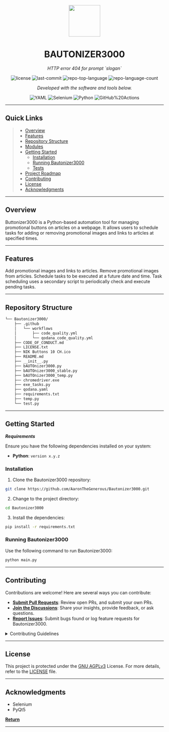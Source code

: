 <p align="center">
  <img src="https://cdn-icons-png.flaticon.com/512/6295/6295417.png" width="100" />
</p>
<p align="center">
    <h1 align="center">BAUTONIZER3000</h1>
</p>
<p align="center">
    <em>HTTP error 404 for prompt `slogan`</em>
</p>
<p align="center">
	<img src="https://img.shields.io/github/license/AaronTheGenerous/Bautonizer3000.git?style=flat&color=0080ff" alt="license">
	<img src="https://img.shields.io/github/last-commit/AaronTheGenerous/Bautonizer3000.git?style=flat&logo=git&logoColor=white&color=0080ff" alt="last-commit">
	<img src="https://img.shields.io/github/languages/top/AaronTheGenerous/Bautonizer3000.git?style=flat&color=0080ff" alt="repo-top-language">
	<img src="https://img.shields.io/github/languages/count/AaronTheGenerous/Bautonizer3000.git?style=flat&color=0080ff" alt="repo-language-count">
<p>
<p align="center">
		<em>Developed with the software and tools below.</em>
</p>
<p align="center">
	<img src="https://img.shields.io/badge/YAML-CB171E.svg?style=flat&logo=YAML&logoColor=white" alt="YAML">
	<img src="https://img.shields.io/badge/Selenium-43B02A.svg?style=flat&logo=Selenium&logoColor=white" alt="Selenium">
	<img src="https://img.shields.io/badge/Python-3776AB.svg?style=flat&logo=Python&logoColor=white" alt="Python">
	<img src="https://img.shields.io/badge/GitHub%20Actions-2088FF.svg?style=flat&logo=GitHub-Actions&logoColor=white" alt="GitHub%20Actions">
</p>
<hr>

##  Quick Links

> - [ Overview](#-overview)
> - [ Features](#-features)
> - [ Repository Structure](#-repository-structure)
> - [ Modules](#-modules)
> - [ Getting Started](#-getting-started)
>   - [ Installation](#-installation)
>   - [ Running Bautonizer3000](#-running-Bautonizer3000)
>   - [ Tests](#-tests)
> - [ Project Roadmap](#-project-roadmap)
> - [ Contributing](#-contributing)
> - [ License](#-license)
> - [ Acknowledgments](#-acknowledgments)

---

##  Overview

Buttonizer3000 is a Python-based automation tool for managing promotional buttons on articles on a webpage. 
It allows users to schedule tasks for adding or removing promotional images and links to articles at specified times.


---

##  Features

Add promotional images and links to articles. Remove promotional images from articles. Schedule tasks to be executed at a future date and time. Task scheduling uses a secondary script to periodically check and execute pending tasks.

---

##  Repository Structure

```sh
└── Bautonizer3000/
    ├── .github
    │   └── workflows
    │       ├── code_quality.yml
    │       └── qodana_code_quality.yml
    ├── CODE_OF_CONDUCT.md
    ├── LICENSE.txt
    ├── NIK Buttons 10 CH.ico
    ├── README.md
    ├── __init__.py
    ├── bAUTOnizer3000.py
    ├── bAUTOnizer3000_stable.py
    ├── bAUTOnizer3000_temp.py
    ├── chromedriver.exe
    ├── exe_tasks.py
    ├── qodana.yaml
    ├── requirements.txt
    ├── temp.py
    └── test.py
```


---

##  Getting Started

***Requirements***

Ensure you have the following dependencies installed on your system:

* **Python**: `version x.y.z`

###  Installation

1. Clone the Bautonizer3000 repository:

```sh
git clone https://github.com/AaronTheGenerous/Bautonizer3000.git
```

2. Change to the project directory:

```sh
cd Bautonizer3000
```

3. Install the dependencies:

```sh
pip install -r requirements.txt
```

###  Running Bautonizer3000

Use the following command to run Bautonizer3000:

```sh
python main.py
```


---

##  Contributing

Contributions are welcome! Here are several ways you can contribute:

- **[Submit Pull Requests](https://github.com/AaronTheGenerous/Bautonizer3000.git/blob/main/CONTRIBUTING.md)**: Review open PRs, and submit your own PRs.
- **[Join the Discussions](https://github.com/AaronTheGenerous/Bautonizer3000.git/discussions)**: Share your insights, provide feedback, or ask questions.
- **[Report Issues](https://github.com/AaronTheGenerous/Bautonizer3000.git/issues)**: Submit bugs found or log feature requests for Bautonizer3000.

<details closed>
    <summary>Contributing Guidelines</summary>

1. **Fork the Repository**: Start by forking the project repository to your GitHub account.
2. **Clone Locally**: Clone the forked repository to your local machine using a Git client.
   ```sh
   git clone https://github.com/AaronTheGenerous/Bautonizer3000.git
   ```
3. **Create a New Branch**: Always work on a new branch, giving it a descriptive name.
   ```sh
   git checkout -b new-feature-x
   ```
4. **Make Your Changes**: Develop and test your changes locally.
5. **Commit Your Changes**: Commit with a clear message describing your updates.
   ```sh
   git commit -m 'Implemented new feature x.'
   ```
6. **Push to GitHub**: Push the changes to your forked repository.
   ```sh
   git push origin new-feature-x
   ```
7. **Submit a Pull Request**: Create a PR against the original project repository. Clearly describe the changes and their motivations.

Once your PR is reviewed and approved, it will be merged into the main branch.

</details>

---

##  License

This project is protected under the [GNU AGPLv3](https://choosealicense.com/licenses/agpl-3.0/) License. For more details, refer to the [LICENSE](https://choosealicense.com/licenses/) file.

---

##  Acknowledgments

- Selenium 
- PyQt5

[**Return**](#-quick-links)

---
